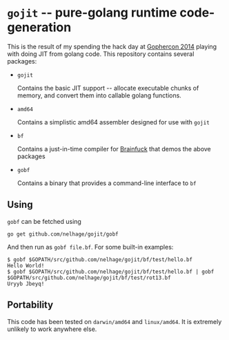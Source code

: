 # `gojit` -- pure-golang runtime code-generation

This is the result of my spending the hack day at
[Gophercon 2014](http://gophercon.com) playing with doing JIT from
golang code. This repository contains several packages:

- `gojit`

   Contains the basic JIT support -- allocate executable chunks of
   memory, and convert them into callable golang functions.

- `amd64`

   Contains a simplistic amd64 assembler designed for use with `gojit`

- `bf`

   Contains a just-in-time compiler for
   [Brainfuck](http://esolangs.org/wiki/Brainfuck) that demos the
   above packages

- `gobf`

   Contains a binary that provides a command-line interface to `bf`


## Using

`gobf` can be fetched using

    go get github.com/nelhage/gojit/gobf

And then run as `gobf file.bf`. For some built-in examples:

    $ gobf $GOPATH/src/github.com/nelhage/gojit/bf/test/hello.bf
    Hello World!
    $ gobf $GOPATH/src/github.com/nelhage/gojit/bf/test/hello.bf | gobf $GOPATH/src/github.com/nelhage/gojit/bf/test/rot13.bf
    Uryyb Jbeyq!

## Portability

This code has been tested on `darwin/amd64` and `linux/amd64`. It is
extremely unlikely to work anywhere else.
